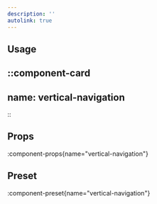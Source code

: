 ```yaml
---
description: ''
autolink: true
---
```


## Usage

::component-card
---
name: vertical-navigation
---
::

## Props

:component-props{name="vertical-navigation"}

## Preset

:component-preset{name="vertical-navigation"}
